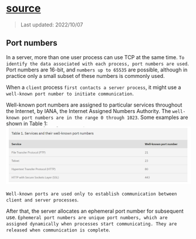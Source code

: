 # [source](https://www.ibm.com/docs/en/cics-ts/6.1?topic=concepts-port-numbers)

> Last updated: 2022/10/07

## Port numbers
In a server, more than one user process can use TCP at the same time. `To identify the data associated with each process, port numbers are used`. Port numbers are 16-bit, and `numbers up to 65535` are possible, although in practice only a small subset of these numbers is commonly used.

When a `client` process `first contacts a server process`, it might use a `well-known port number to initiate communication`. 

Well-known port numbers are assigned to particular services throughout the Internet, by IANA, the Internet Assigned Numbers Authority. The `well-known port numbers are in the range 0 through 1023`. Some examples are shown in Table 1:
![well_known_port_table](./well_known_port.drawio.svg)

`Well-known ports are used only to establish communication between client and server processes`. 

After that, the server allocates an ephemeral port number for subsequent use. `Ephemeral port numbers are unique port numbers, which are assigned dynamically when processes start communicating. They are released when communication is complete`.
